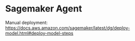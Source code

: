 # Sagemaker Agent

Manual deployment: https://docs.aws.amazon.com/sagemaker/latest/dg/deploy-model.html#deploy-model-steps
